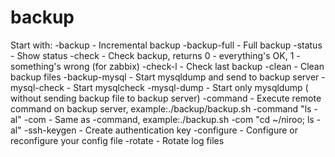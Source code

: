 # backup
Start with:
	-backup       - Incremental backup
	-backup-full  - Full backup
	-status       - Show status
	-check        - Check backup, returns 0 - everything's OK, 1 - something's wrong  (for zabbix)
	-check-l      - Check last backup
	-clean        - Clean backup files
	-backup-mysql - Start mysqldump and send to backup server
	-mysql-check  - Start mysqlcheck
	-mysql-dump   - Start only mysqldump ( without sending backup file to backup server)
	-command      - Execute remote command on backup server, example:./backup/backup.sh -command "ls -al"
	-com          - Same as -command, example:./backup.sh -com "cd ~/niroo; ls -al"
	-ssh-keygen   - Create authentication key
	-configure    - Configure or reconfigure your config file 
	-rotate       - Rotate log files

